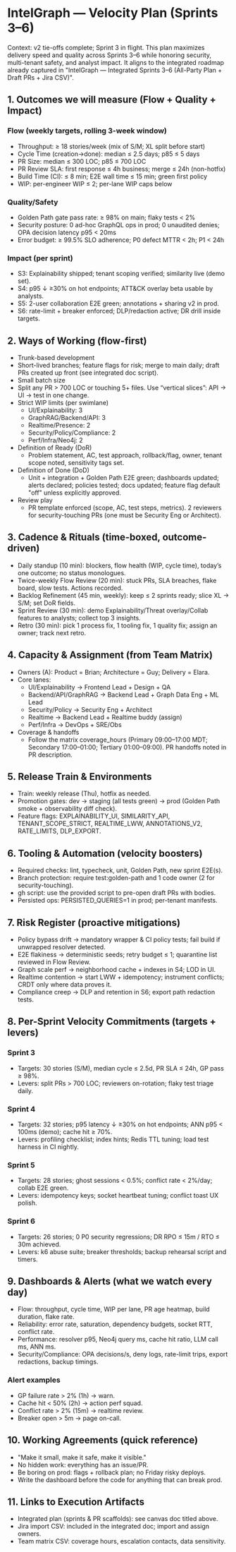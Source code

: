 # IntelGraph — Velocity Plan (Sprints 3–6)

Context: v2 tie-offs complete; Sprint 3 in flight. This plan maximizes delivery speed and quality across Sprints 3–6 while honoring security, multi-tenant safety, and analyst impact. It aligns to the integrated roadmap already captured in "IntelGraph — Integrated Sprints 3–6 (All-Party Plan + Draft PRs + Jira CSV)".

## 1. Outcomes we will measure (Flow + Quality + Impact)

### Flow (weekly targets, rolling 3-week window)

- Throughput: ≥ 18 stories/week (mix of S/M; XL split before start)
- Cycle Time (creation→done): median ≤ 2.5 days; p85 ≤ 5 days
- PR Size: median ≤ 300 LOC; p85 ≤ 700 LOC
- PR Review SLA: first response ≤ 4h business; merge ≤ 24h (non-hotfix)
- Build Time (CI): ≤ 8 min; E2E wall time ≤ 15 min; green first policy
- WIP: per-engineer WIP ≤ 2; per-lane WIP caps below

### Quality/Safety

- Golden Path gate pass rate: ≥ 98% on main; flaky tests < 2%
- Security posture: 0 ad-hoc GraphQL ops in prod; 0 unaudited denies; OPA decision latency p95 < 20ms
- Error budget: ≥ 99.5% SLO adherence; P0 defect MTTR < 2h; P1 < 24h

### Impact (per sprint)

- S3: Explainability shipped; tenant scoping verified; similarity live (demo set).
- S4: p95 ↓ ≥30% on hot endpoints; ATT&CK overlay beta usable by analysts.
- S5: 2-user collaboration E2E green; annotations + sharing v2 in prod.
- S6: rate-limit + breaker enforced; DLP/redaction active; DR drill inside targets.

## 2. Ways of Working (flow-first)

- Trunk-based development
- Short-lived branches; feature flags for risk; merge to main daily; draft PRs created up front (see integrated doc script).
- Small batch size
- Split any PR > 700 LOC or touching 5+ files. Use “vertical slices”: API → UI → test in one change.
- Strict WIP limits (per swimlane)
  - UI/Explainability: 3
  - GraphRAG/Backend/API: 3
  - Realtime/Presence: 2
  - Security/Policy/Compliance: 2
  - Perf/Infra/Neo4j: 2
- Definition of Ready (DoR)
  - Problem statement, AC, test approach, rollback/flag, owner, tenant scope noted, sensitivity tags set.
- Definition of Done (DoD)
  - Unit + integration + Golden Path E2E green; dashboards updated; alerts declared; policies tested; docs updated; feature flag default "off" unless explicitly approved.
- Review play
  - PR template enforced (scope, AC, test steps, metrics). 2 reviewers for security-touching PRs (one must be Security Eng or Architect).

## 3. Cadence & Rituals (time-boxed, outcome-driven)

- Daily standup (10 min): blockers, flow health (WIP, cycle time), today’s one outcome; no status monologues.
- Twice-weekly Flow Review (20 min): stuck PRs, SLA breaches, flake board, slow tests. Actions recorded.
- Backlog Refinement (45 min, weekly): keep ≤ 2 sprints ready; slice XL → S/M; set DoR fields.
- Sprint Review (30 min): demo Explainability/Threat overlay/Collab features to analysts; collect top 3 insights.
- Retro (30 min): pick 1 process fix, 1 tooling fix, 1 quality fix; assign an owner; track next retro.

## 4. Capacity & Assignment (from Team Matrix)

- Owners (A): Product = Brian; Architecture = Guy; Delivery = Elara.
- Core lanes:
  - UI/Explainability → Frontend Lead + Design + QA
  - Backend/API/GraphRAG → Backend Lead + Graph Data Eng + ML Lead
  - Security/Policy → Security Eng + Architect
  - Realtime → Backend Lead + Realtime buddy (assign)
  - Perf/Infra → DevOps + SRE/Obs
- Coverage & handoffs
  - Follow the matrix coverage_hours (Primary 09:00–17:00 MDT; Secondary 17:00–01:00; Tertiary 01:00–09:00). PR handoffs noted in PR description.

## 5. Release Train & Environments

- Train: weekly release (Thu), hotfix as needed.
- Promotion gates: dev → staging (all tests green) → prod (Golden Path smoke + observability diff check).
- Feature flags: EXPLAINABILITY_UI, SIMILARITY_API, TENANT_SCOPE_STRICT, REALTIME_LWW, ANNOTATIONS_V2, RATE_LIMITS, DLP_EXPORT.

## 6. Tooling & Automation (velocity boosters)

- Required checks: lint, typecheck, unit, Golden Path, new sprint E2E(s).
- Branch protection: require test:golden-path and 1 code owner (2 for security-touching).
- gh script: use the provided script to pre-open draft PRs with bodies.
- Persisted ops: PERSISTED_QUERIES=1 in prod; per-tenant manifests.

## 7. Risk Register (proactive mitigations)

- Policy bypass drift → mandatory wrapper & CI policy tests; fail build if unwrapped resolver detected.
- E2E flakiness → deterministic seeds; retry budget ≤ 1; quarantine list reviewed in Flow Review.
- Graph scale perf → neighborhood cache + indexes in S4; LOD in UI.
- Realtime contention → start LWW + idempotency; instrument conflicts; CRDT only where data proves it.
- Compliance creep → DLP and retention in S6; export path redaction tests.

## 8. Per-Sprint Velocity Commitments (targets + levers)

### Sprint 3

- Targets: 30 stories (S/M), median cycle ≤ 2.5d, PR SLA ≤ 24h, GP pass ≥ 98%.
- Levers: split PRs > 700 LOC; reviewers on-rotation; flaky test triage daily.

### Sprint 4

- Targets: 32 stories; p95 latency ↓ ≥30% on hot endpoints; ANN p95 < 100ms (demo); cache hit ≥ 70%.
- Levers: profiling checklist; index hints; Redis TTL tuning; load test harness in CI nightly.

### Sprint 5

- Targets: 28 stories; ghost sessions < 0.5%; conflict rate < 2%/day; collab E2E green.
- Levers: idempotency keys; socket heartbeat tuning; conflict toast UX polish.

### Sprint 6

- Targets: 26 stories; 0 P0 security regressions; DR RPO ≤ 15m / RTO ≤ 30m achieved.
- Levers: k6 abuse suite; breaker thresholds; backup rehearsal script and timers.

## 9. Dashboards & Alerts (what we watch every day)

- Flow: throughput, cycle time, WIP per lane, PR age heatmap, build duration, flake rate.
- Reliability: error rate, saturation, dependency budgets, socket RTT, conflict rate.
- Performance: resolver p95, Neo4j query ms, cache hit ratio, LLM call ms, ANN ms.
- Security/Compliance: OPA decisions/s, deny logs, rate-limit trips, export redactions, backup timings.

### Alert examples

- GP failure rate > 2% (1h) → warn.
- Cache hit < 50% (2h) → action perf squad.
- Conflict rate > 2% (15m) → realtime review.
- Breaker open > 5m → page on-call.

## 10. Working Agreements (quick reference)

- "Make it small, make it safe, make it visible."
- No hidden work: everything has an issue/PR.
- Be boring on prod: flags + rollback plan; no Friday risky deploys.
- Write the dashboard before the code for anything that can break prod.

## 11. Links to Execution Artifacts

- Integrated plan (sprints & PR scaffolds): see canvas doc titled above.
- Jira import CSV: included in the integrated doc; import and assign owners.
- Team matrix CSV: coverage hours, escalation contacts, data sensitivity.

